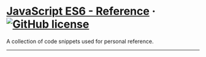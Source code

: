 # [JavaScript ES6 - Reference](https://reactjs.org/) &middot; [![GitHub license](https://img.shields.io/badge/license-MIT-blue.svg)](https://github.com/facebook/react/blob/master/LICENSE)

A collection of code snippets used for personal reference.

* * *
